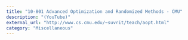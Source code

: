 ```yaml
---
title: "10-801 Advanced Optimization and Randomized Methods - CMU"
description: "(YouTube)"
external_url: "http://www.cs.cmu.edu/~suvrit/teach/aopt.html"
category: "Miscellaneous"
---
```

